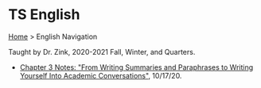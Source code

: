 # TS English
[Home](https://andre-ye.github.io) > English Navigation

Taught by Dr. Zink, 2020-2021 Fall, Winter, and  Quarters.
- [Chapter 3 Notes: "From Writing Summaries and Paraphrases to Writing Yourself Into Academic Conversations"](https://andre-ye.github.io/english/chapter_3), 10/17/20.

